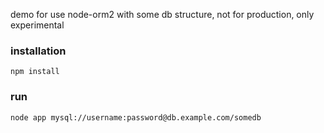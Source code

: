 demo for use node-orm2 with some db structure, not for production, only experimental

### installation
	npm install

### run
	node app mysql://username:password@db.example.com/somedb
